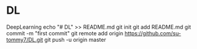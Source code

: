 # DL
DeepLearning
echo "# DL" >> README.md
git init
git add README.md
git commit -m "first commit"
git remote add origin https://github.com/su-tommy7/DL.git
git push -u origin master
